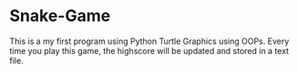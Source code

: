# Snake-Game

This is a my first program using Python Turtle Graphics using OOPs. Every time you play this game, the highscore will be updated and stored in a text file. 
